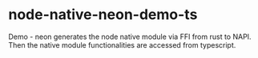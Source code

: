 # node-native-neon-demo-ts
Demo - neon generates the node native module via FFI from rust to NAPI. Then the native module functionalities are accessed from typescript. 

